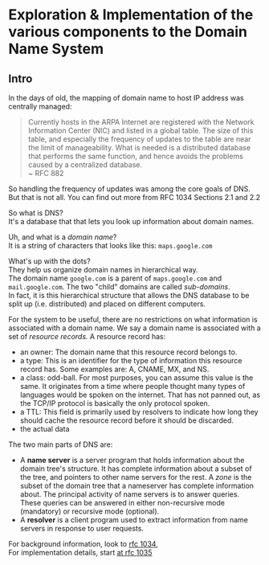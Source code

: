 # Exploration & Implementation of the various components to the Domain Name System

## Intro

In the days of old, the mapping of domain name to host IP address was centrally managed:

> Currently hosts in the ARPA Internet are registered with the Network Information Center (NIC) and listed in a global table. The size of this table, and especially the frequency of updates to the table are near the limit of manageability. What is needed is a distributed database that performs the same function, and hence avoids the problems caused by a centralized database.  
~ RFC 882

So handling the frequency of updates was among the core goals of DNS. But that is not all. You can find out more from RFC 1034 Sections 2.1 and 2.2

So what is DNS?  
It's a database that that lets you look up information about domain names.

Uh, and what is a *domain name*?  
It is a string of characters that looks like this: `maps.google.com`

What's up with the dots?  
They help us organize domain names in hierarchical way.  
The domain name `google.com` is a parent of `maps.google.com` and `mail.google.com`. The two "child" domains are called *sub-domains*.  
In fact, it is this hierarchical structure that allows the DNS database to be split up (i.e. distributed) and placed on different computers.

For the system to be useful, there are no restrictions on what information is associated with a domain name. We say a domain name is associated with a set of *resource records.* A resource record has:

- an owner: The domain name that this resource record belongs to.
- a type: This is an identifier for the type of information this resource record has. Some examples are: A, CNAME, MX, and NS.
- a class: odd-ball. For most purposes, you can assume this value is the same. It originates from a time where people thought many types of languages would be spoken on the internet. That has not panned out, as the TCP/IP protocol is basically the only protocol spoken.
- a TTL: This field is primarily used by resolvers to indicate how long they should cache the resource record before it should be discarded.
- the actual data

The two main parts of DNS are:

- A **name server** is a server program that holds information about the domain tree's structure. It has complete information about a subset of the tree, and pointers to other name servers for the rest. A *zone* is the subset of the domain tree that a nameserver has complete information about. The principal activity of name servers is to answer queries. These queries can be answered in either non-recursive mode (mandatory) or recursive mode (optional).
- A **resolver** is a client program used to extract information from name servers in response to user requests.


For background information, look to [rfc 1034](https://www.rfc-editor.org/info/rfc1034),  
For implementation details, start [at rfc 1035](https://www.rfc-editor.org/info/rfc1035)